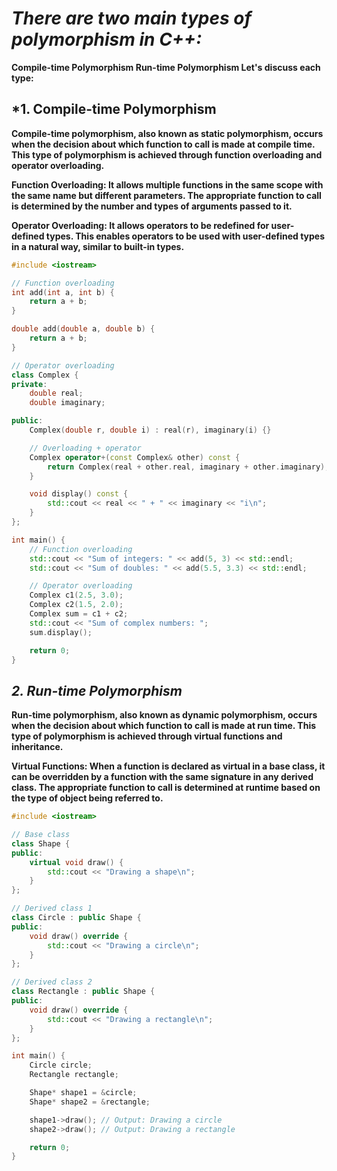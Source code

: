 # _There are two main types of polymorphism in C++:_

**Compile-time Polymorphism
  Run-time Polymorphism
  Let's discuss each type:**

## ***1. Compile-time Polymorphism**

  **Compile-time polymorphism, also known as static polymorphism, occurs when the decision about which function to call is made at compile time. This type of 
    polymorphism is achieved through function overloading and operator overloading.**
  
  **Function Overloading: It allows multiple functions in the same scope with the same name but different parameters. The appropriate function to call is 
    determined by the number and types of arguments passed to it.**
  
  **Operator Overloading: It allows operators to be redefined for user-defined types. This enables operators to be used with user-defined types in a natural way, 
    similar to built-in types.**

```cpp
#include <iostream>

// Function overloading
int add(int a, int b) {
    return a + b;
}

double add(double a, double b) {
    return a + b;
}

// Operator overloading
class Complex {
private:
    double real;
    double imaginary;

public:
    Complex(double r, double i) : real(r), imaginary(i) {}

    // Overloading + operator
    Complex operator+(const Complex& other) const {
        return Complex(real + other.real, imaginary + other.imaginary);
    }

    void display() const {
        std::cout << real << " + " << imaginary << "i\n";
    }
};

int main() {
    // Function overloading
    std::cout << "Sum of integers: " << add(5, 3) << std::endl;
    std::cout << "Sum of doubles: " << add(5.5, 3.3) << std::endl;

    // Operator overloading
    Complex c1(2.5, 3.0);
    Complex c2(1.5, 2.0);
    Complex sum = c1 + c2;
    std::cout << "Sum of complex numbers: ";
    sum.display();

    return 0;
}
```


## ***2. Run-time Polymorphism***
  **Run-time polymorphism, also known as dynamic polymorphism, occurs when the decision about which function to call is made at run time. This type of                 polymorphism is achieved through virtual functions and inheritance.**
  
  **Virtual Functions: When a function is declared as virtual in a base class, it can be overridden by a function with the same signature in any derived class.        The appropriate function to call is determined at runtime based on the type of object being referred to.**


```cpp
#include <iostream>

// Base class
class Shape {
public:
    virtual void draw() {
        std::cout << "Drawing a shape\n";
    }
};

// Derived class 1
class Circle : public Shape {
public:
    void draw() override {
        std::cout << "Drawing a circle\n";
    }
};

// Derived class 2
class Rectangle : public Shape {
public:
    void draw() override {
        std::cout << "Drawing a rectangle\n";
    }
};

int main() {
    Circle circle;
    Rectangle rectangle;

    Shape* shape1 = &circle;
    Shape* shape2 = &rectangle;

    shape1->draw(); // Output: Drawing a circle
    shape2->draw(); // Output: Drawing a rectangle

    return 0;
}
```
